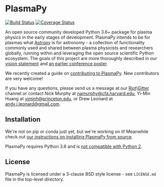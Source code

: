 # PlasmaPy

[![Build Status](https://travis-ci.org/PlasmaPy/PlasmaPy.svg?branch=master)](https://travis-ci.org/PlasmaPy/PlasmaPy)
[![Coverage Status](https://coveralls.io/repos/github/PlasmaPy/PlasmaPy/badge.svg?branch=master)](https://coveralls.io/github/PlasmaPy/PlasmaPy?branch=master)

An open source community developed Python 3.6+ package for plasma physics in 
the early stages of development. PlasmaPy intends to be for plasmas what
[Astropy](https://github.com/astropy/astropy) is for astronomy - a 
collection of functionality commonly used and shared between plasma physicists 
and researchers globally, running within and leveraging the open source 
scientific Python ecosystem. The goals of this project are more thoroughly described in our
[vision statement](vision_statement.md)
and [an earlier conference poster](http://doi.org/10.5281/zenodo.163752).

We recently created a guide on
[contributing to PlasmaPy](CONTRIBUTING.md).
New contributors are very welcome! 

If you have any questions, please send us a message at our
[Riot](https://riot.im/app/#/room/#plasmapy:matrix.org)\\[Gitter](https://gitter.im/PlasmaPy/Lobby) channel or contact
Nick Murphy at <namurphy@cfa.harvard.edu>,
Yi-Min Huang at <yiminh@princeton.edu>,
or Drew Leonard at <andy.j.leonard@gmail.com>.

## Installation

We're not on pip or conda just yet, but we're working on it! Meanwhile check
out [our instructions on installing PlasmaPy from source](INSTALL.md).

PlasmaPy requires Python 3.6 and is
[not compatible with Python 2](https://pythonclock.org/).

## License

PlasmaPy is licensed under a 3-clause BSD style license - see
``LICENSE.md`` file in the top-level directory.

